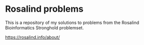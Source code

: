 # Rosalind problems

This is a repository of my solutions to problems from the Rosalind Bioinformatics Stronghold problemset.

https://rosalind.info/about/
